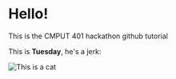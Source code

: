 # Hello!

This is the CMPUT 401 hackathon github tutorial

This is **Tuesday**, he's a jerk:

![This is a cat](https://media.giphy.com/media/SBIDrovnm0wOA/giphy.gif)